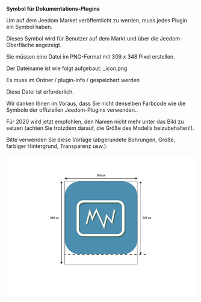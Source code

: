 **Symbol für Dokumentations-Plugins**

Um auf dem Jeedom Market veröffentlicht zu werden, muss jedes Plugin ein Symbol haben.

Dieses Symbol wird für Benutzer auf dem Markt und über die Jeedom-Oberfläche angezeigt.

Sie müssen eine Datei im PNG-Format mit 309 x 348 Pixel erstellen.

Der Dateiname ist wie folgt aufgebaut: <plugin-id>_icon.png

Es muss im Ordner / plugin-info / gespeichert werden

Diese Datei ist erforderlich.

Wir danken Ihnen im Voraus, dass Sie nicht denselben Farbcode wie die Symbole der offiziellen Jeedom-Plugins verwenden..

Für 2020 wird jetzt empfohlen, den Namen nicht mehr unter das Bild zu setzen (achten Sie trotzdem darauf, die Größe des Modells beizubehalten!).

Bitte verwenden Sie diese Vorlage (abgerundete Bohrungen, Größe, farbiger Hintergrund, Transparenz usw.):

![modele-icone](images/plugin-Jeedom-px.jpg)
